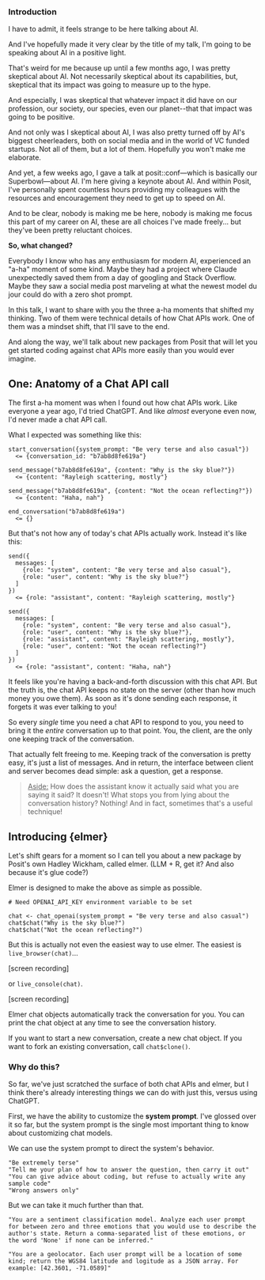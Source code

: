 ### Introduction

I have to admit, it feels strange to be here talking about AI.

And I've hopefully made it very clear by the title of my talk, I'm going to be speaking about AI in a positive light.

That's weird for me because up until a few months ago, I was pretty skeptical about AI. Not necessarily skeptical about its capabilities, but, skeptical that its impact was going to measure up to the hype.

And especially, I was skeptical that whatever impact it did have on our profession, our society, our species, even our planet--that that impact was going to be positive.

And not only was I skeptical about AI, I was also pretty turned off by AI's biggest cheerleaders, both on social media and in the world of VC funded startups. Not all of them, but a lot of them. Hopefully you won't make me elaborate.

And yet, a few weeks ago, I gave a talk at posit::conf—which is basically our Superbowl—about AI. I'm here giving a keynote about AI. And within Posit, I've personally spent countless hours providing my colleagues with the resources and encouragement they need to get up to speed on AI.

And to be clear, nobody is making me be here, nobody is making me focus this part of my career on AI, these are all choices I've made freely... but they've been pretty reluctant choices.

**So, what changed?**

Everybody I know who has any enthusiasm for modern AI, experienced an "a-ha" moment of some kind. Maybe they had a project where Claude unexpectedly saved them from a day of googling and Stack Overflow. Maybe they saw a social media post marveling at what the newest model du jour could do with a zero shot prompt.

In this talk, I want to share with you the three a-ha moments that shifted my thinking. Two of them were technical details of how Chat APIs work. One of them was a mindset shift, that I'll save to the end.

And along the way, we'll talk about new packages from Posit that will let you get started coding against chat APIs more easily than you would ever imagine.

## One: Anatomy of a Chat API call

The first a-ha moment was when I found out how chat APIs work. Like everyone a year ago, I'd tried ChatGPT. And like _almost_ everyone even now, I'd never made a chat API call.

What I expected was something like this:

```
start_conversation({system_prompt: "Be very terse and also casual"})
  <= {conversation_id: "b7ab8d8fe619a"}

send_message("b7ab8d8fe619a", {content: "Why is the sky blue?"})
  <= {content: "Rayleigh scattering, mostly"}

send_message("b7ab8d8fe619a", {content: "Not the ocean reflecting?"})
  <= {content: "Haha, nah"}

end_conversation("b7ab8d8fe619a")
  <= {}
```

But that's not how any of today's chat APIs actually work. Instead it's like this:

```
send({
  messages: [
    {role: "system", content: "Be very terse and also casual"},
    {role: "user", content: "Why is the sky blue?"}
  ]
})
  <= {role: "assistant", content: "Rayleigh scattering, mostly"}

send({
  messages: [
    {role: "system", content: "Be very terse and also casual"},
    {role: "user", content: "Why is the sky blue?"},
    {role: "assistant", content: "Rayleigh scattering, mostly"},
    {role: "user", content: "Not the ocean reflecting?"}
  ]
})
  <= {role: "assistant", content: "Haha, nah"}
```

It feels like you're having a back-and-forth discussion with this chat API. But the truth is, the chat API keeps no state on the server (other than how much money you owe them). As soon as it's done sending each response, it forgets it was ever talking to you!

So every _single_ time you need a chat API to respond to you, you need to bring it the _entire_ conversation up to that point. You, the client, are the only one keeping track of the conversation.

That actually felt freeing to me. Keeping track of the conversation is pretty easy, it's just a list of messages. And in return, the interface between client and server becomes dead simple: ask a question, get a response.

>  <u>Aside:</u> How does the assistant know it actually said what you are saying it said? It doesn't! What stops you from lying about the conversation history? Nothing! And in fact, sometimes that's a useful technique!

## Introducing {elmer}

Let's shift gears for a moment so I can tell you about a new package by Posit's own Hadley Wickham, called elmer. (LLM + R, get it? And also because it's glue code?)

Elmer is designed to make the above as simple as possible.

```
# Need OPENAI_API_KEY environment variable to be set

chat <- chat_openai(system_prompt = "Be very terse and also casual")
chat$chat("Why is the sky blue?")
chat$chat("Not the ocean reflecting?")
```

But this is actually not even the easiest way to use elmer. The easiest is `live_browser(chat)`...

[screen recording]

or `live_console(chat)`.

[screen recording]

Elmer chat objects automatically track the conversation for you. You can print the chat object at any time to see the conversation history.

If you want to start a new conversation, create a new chat object. If you want to fork an existing conversation, call `chat$clone()`.

### Why do this?

So far, we've just scratched the surface of both chat APIs and elmer, but I think there's already interesting things we can do with just this, versus using ChatGPT.

First, we have the ability to customize the **system prompt**. I've glossed over it so far, but the system prompt is the single most important thing to know about customizing chat models.

We can use the system prompt to direct the system's behavior.

```
"Be extremely terse"
"Tell me your plan of how to answer the question, then carry it out"
"You can give advice about coding, but refuse to actually write any sample code"
"Wrong answers only"
```

But we can take it much further than that.

```
"You are a sentiment classification model. Analyze each user prompt for between zero and three emotions that you would use to describe the author's state. Return a comma-separated list of these emotions, or the word 'None' if none can be inferred."
```

```
"You are a geolocator. Each user prompt will be a location of some kind; return the WGS84 latitude and logitude as a JSON array. For example: [42.3601, -71.0589]"
```

